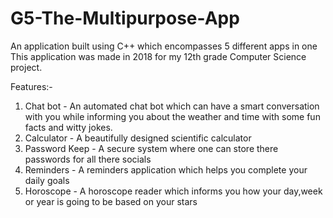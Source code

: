 # G5-The-Multipurpose-App
An application built using C++ which encompasses 5 different apps in one 
This application was made in 2018 for my 12th grade Computer Science project.

Features:-
  1. Chat bot
    - An automated chat bot which can have a smart conversation with you while informing you about the weather and time with some fun facts and witty jokes.
  2. Calculator
    - A beautifully designed scientific calculator
  3. Password Keep
    - A secure system where one can store there passwords for all there socials
  4. Reminders
    - A reminders application which helps you complete your daily goals
  5. Horoscope 
    - A horoscope reader which informs you how your day,week or year is going to be based on your stars
    

